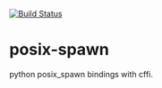 [![Build Status](https://travis-ci.org/projectcalico/python-posix-spawn.svg?branch=master)](https://travis-ci.org/projectcalico/python-posix-spawn)

posix-spawn
===========

python posix_spawn bindings with cffi.
